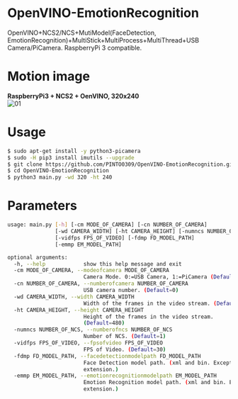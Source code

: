 # OpenVINO-EmotionRecognition
OpenVINO+NCS2/NCS+MutiModel(FaceDetection, EmotionRecognition)+MultiStick+MultiProcess+MultiThread+USB Camera/PiCamera. RaspberryPi 3 compatible.
# Motion image
**RaspberryPi3 + NCS2 + OenVINO, 320x240**  
![01](media/01.gif)  

# Usage
```bash
$ sudo apt-get install -y python3-picamera
$ sudo -H pip3 install imutils --upgrade
$ git clone https://github.com/PINTO0309/OpenVINO-EmotionRecognition.git
$ cd OpenVINO-EmotionRecognition
$ python3 main.py -wd 320 -ht 240
```

# Parameters
```bash
usage: main.py [-h] [-cm MODE_OF_CAMERA] [-cn NUMBER_OF_CAMERA]
               [-wd CAMERA_WIDTH] [-ht CAMERA_HEIGHT] [-numncs NUMBER_OF_NCS]
               [-vidfps FPS_OF_VIDEO] [-fdmp FD_MODEL_PATH]
               [-emmp EM_MODEL_PATH]

optional arguments:
  -h, --help            show this help message and exit
  -cm MODE_OF_CAMERA, --modeofcamera MODE_OF_CAMERA
                        Camera Mode. 0:=USB Camera, 1:=PiCamera (Default=0)
  -cn NUMBER_OF_CAMERA, --numberofcamera NUMBER_OF_CAMERA
                        USB camera number. (Default=0)
  -wd CAMERA_WIDTH, --width CAMERA_WIDTH
                        Width of the frames in the video stream. (Default=640)
  -ht CAMERA_HEIGHT, --height CAMERA_HEIGHT
                        Height of the frames in the video stream.
                        (Default=480)
  -numncs NUMBER_OF_NCS, --numberofncs NUMBER_OF_NCS
                        Number of NCS. (Default=1)
  -vidfps FPS_OF_VIDEO, --fpsofvideo FPS_OF_VIDEO
                        FPS of Video. (Default=30)
  -fdmp FD_MODEL_PATH, --facedetectionmodelpath FD_MODEL_PATH
                        Face Detection model path. (xml and bin. Except
                        extension.)
  -emmp EM_MODEL_PATH, --emotionrecognitionmodelpath EM_MODEL_PATH
                        Emotion Recognition model path. (xml and bin. Except
                        extension.)

```
